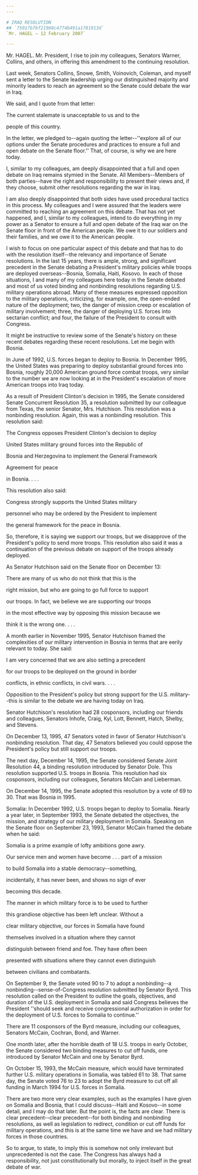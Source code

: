 ```yaml
---
---

# IRAQ RESOLUTION
## `75017b7bf21968c4774b491a1781913d`
`Mr. HAGEL — 12 February 2007`

---
```



Mr. HAGEL. Mr. President, I rise to join my colleagues, Senators 
Warner, Collins, and others, in offering this amendment to the 
continuing resolution.

Last week, Senators Collins, Snowe, Smith, Voinovich, Coleman, and 
myself sent a letter to the Senate leadership urging our distinguished 
majority and minority leaders to reach an agreement so the Senate could 
debate the war in Iraq.

We said, and I quote from that letter:




 The current stalemate is unacceptable to us and to the 


 people of this country.


In the letter, we pledged to--again quoting the letter--''explore all 
of our options under the Senate procedures and practices to ensure a 
full and open debate on the Senate floor.'' That, of course, is why we 
are here today.

I, similar to my colleagues, am deeply disappointed that a full and 
open debate on Iraq remains stymied in the Senate. All Members--Members 
of both parties--have the right and responsibility to present their 
views and, if they choose, submit other resolutions regarding the war 
in Iraq.

I am also deeply disappointed that both sides have used procedural 
tactics in this process. My colleagues and I were assured that the 
leaders were committed to reaching an agreement on this debate. That 
has not yet happened, and I, similar to my colleagues, intend to do 
everything in my power as a Senator to ensure a full and open debate of 
the Iraq war on the Senate floor in front of the American people. We 
owe it to our soldiers and their families, and we owe it to the 
American people.

I wish to focus on one particular aspect of this debate and that has 
to do with the resolution itself--the relevancy and importance of 
Senate resolutions. In the last 15 years, there is ample, strong, and 
significant precedent in the Senate debating a President's military 
policies while troops are deployed overseas--Bosnia, Somalia, Haiti, 
Kosovo. In each of those situations, I and many of my colleagues here 
today in the Senate debated and most of us voted binding and nonbinding 
resolutions regarding U.S. military operations abroad. Many of these 
measures expressed opposition to the military operations, criticizing, 
for example, one, the open-ended nature of the deployment; two, the 
danger of mission creep or escalation of military involvement; three, 
the danger of deploying U.S. forces into sectarian conflict; and four, 
the failure of the President to consult with Congress.

It might be instructive to review some of the Senate's history on 
these recent debates regarding these recent resolutions. Let me begin 
with Bosnia.

In June of 1992, U.S. forces began to deploy to Bosnia. In December 
1995, the United States was preparing to deploy substantial ground 
forces into Bosnia, roughly 20,000 American ground force combat troops, 
very similar to the number we are now looking at in the President's 
escalation of more American troops into Iraq today.

As a result of President Clinton's decision in 1995, the Senate 
considered Senate Concurrent Resolution 35, a resolution submitted by 
our colleague from Texas, the senior Senator, Mrs. Hutchison. This 
resolution was a nonbinding resolution. Again, this was a nonbinding 
resolution. This resolution said:




 The Congress opposes President Clinton's decision to deploy 


 United States military ground forces into the Republic of 


 Bosnia and Herzegovina to implement the General Framework 


 Agreement for peace 


 in Bosnia. . . .


This resolution also said:




 Congress strongly supports the United States military 


 personnel who may be ordered by the President to implement 


 the general framework for the peace in Bosnia.





So, therefore, it is saying we support our troops, but we disapprove 
of the President's policy to send more troops. This resolution also 
said it was a continuation of the previous debate on support of the 
troops already deployed.

As Senator Hutchison said on the Senate floor on December 13:




 There are many of us who do not think that this is the 


 right mission, but who are going to go full force to support 


 our troops. In fact, we believe we are supporting our troops 


 in the most effective way by opposing this mission because we 


 think it is the wrong one. . . .


A month earlier in November 1995, Senator Hutchison framed the 
complexities of our military intervention in Bosnia in terms that are 
eerily relevant to today. She said:




 I am very concerned that we are also setting a precedent 


 for our troops to be deployed on the ground in border 


 conflicts, in ethnic conflicts, in civil wars. . . .


Opposition to the President's policy but strong support for the U.S. 
military--this is similar to the debate we are having today on Iraq.

Senator Hutchison's resolution had 28 cosponsors, including our 
friends and colleagues, Senators Inhofe, Craig, Kyl, Lott, Bennett, 
Hatch, Shelby, and Stevens.

On December 13, 1995, 47 Senators voted in favor of Senator 
Hutchison's nonbinding resolution. That day, 47 Senators believed you 
could oppose the President's policy but still support our troops.

The next day, December 14, 1995, the Senate considered Senate Joint 
Resolution 44, a binding resolution introduced by Senator Dole. This 
resolution supported U.S. troops in Bosnia. This resolution had six 
cosponsors, including our colleagues, Senators McCain and Lieberman.

On December 14, 1995, the Senate adopted this resolution by a vote of 
69 to 30. That was Bosnia in 1995.

Somalia: In December 1992, U.S. troops began to deploy to Somalia. 
Nearly a year later, in September 1993, the Senate debated the 
objectives, the mission, and strategy of our military deployment in 
Somalia. Speaking on the Senate floor on September 23, 1993, Senator 
McCain framed the debate when he said:




 Somalia is a prime example of lofty ambitions gone awry. 


 Our service men and women have become . . . part of a mission 


 to build Somalia into a stable democracy--something, 


 incidentally, it has never been, and shows no sign of ever 


 becoming this decade.



 The manner in which military force is to be used to further 


 this grandiose objective has been left unclear. Without a 


 clear military objective, our forces in Somalia have found 


 themselves involved in a situation where they cannot 


 distinguish between friend and foe. They have often been 


 presented with situations where they cannot even distinguish 


 between civilians and combatants.


On September 9, the Senate voted 90 to 7 to adopt a nonbinding--a 
nonbinding--sense-of-Congress resolution submitted by Senator Byrd. 
This resolution called on the President to outline the goals, 
objectives, and duration of the U.S. deployment in Somalia and said 
Congress believes the President ''should seek and receive congressional 
authorization in order for the deployment of U.S. forces to Somalia to 
continue.''

There are 11 cosponsors of the Byrd measure, including our 
colleagues, Senators McCain, Cochran, Bond, and Warner.

One month later, after the horrible death of 18 U.S. troops in early 
October, the Senate considered two binding measures to cut off funds, 
one introduced by Senator McCain and one by Senator Byrd.

On October 15, 1993, the McCain measure, which would have terminated 
further U.S. military operations in Somalia, was tabled 61 to 38. That 
same day, the Senate voted 76 to 23 to adopt the Byrd measure to cut 
off all funding in March 1994 for U.S. forces in Somalia.

There are two more very clear examples, such as the examples I have 
given on Somalia and Bosnia, that I could discuss--Haiti and Kosovo--in 
some detail, and I may do that later. But the point is, the facts are 
clear. There is clear precedent--clear precedent--for both binding and 
nonbinding resolutions, as well as legislation to redirect, condition 
or cut off funds for military operations, and this is at the same time 
we have and we had military forces in those countries.

So to argue, to state, to imply this is somehow not only irrelevant 
but unprecedented is not the case. The Congress has always had a 
responsibility, not just constitutionally but morally, to inject itself 
in the great debate of war.